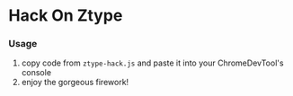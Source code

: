 Hack On Ztype
===

### Usage
1. copy code from `ztype-hack.js` and paste it into your ChromeDevTool's console
2. enjoy the gorgeous firework!